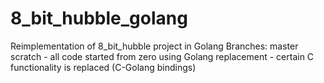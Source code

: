 # 8_bit_hubble_golang
Reimplementation of 8_bit_hubble project in Golang
Branches:
master
scratch - all code started from zero using Golang
replacement - certain C functionality is replaced (C-Golang bindings)
